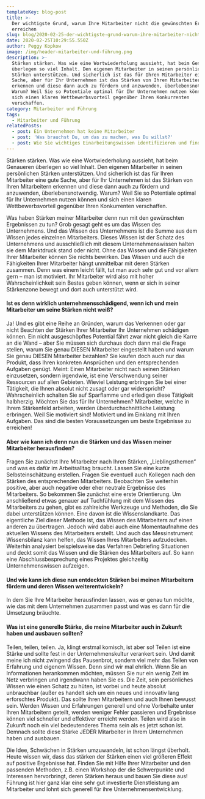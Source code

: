 ```yaml
---
templateKey: blog-post
title: >-
  Der wichtigste Grund, warum Ihre Mitarbeiter nicht die gewünschten Ergebnisse
  erreichen
slug: blog/2020-02-25-der-wichtigste-grund-warum-ihre-mitarbeiter-nicht-die-gewuenschten-ergebnisse-erreichen
date: 2020-02-25T10:29:55.550Z
author: Peggy Kopkow
image: /img/header-mitarbeiter-und-führung.png
description: >-
  Stärken stärken. Was wie eine Wortwiederholung aussieht, hat beim Genaueren
  überlegen so viel Inhalt. Den eigenen Mitarbeiter in seinen persönlichen
  Stärken unterstützen. Und sicherlich ist das für Ihren Mitarbeiter eine gute
  Sache, aber für Ihr Unternehmen ist das Stärken von Ihren Mitarbeitern
  erkennen und diese dann auch zu fördern und anzuwenden, überlebensnotwendig.
  Warum? Weil Sie so Potentiale optimal für Ihr Unternehmen nutzen können und
  sich einen klaren Wettbewerbsvorteil gegenüber Ihren Konkurrenten
  verschaffen. 
category: Mitarbeiter und Führung
tags:
  - Mitarbeiter und Führung
relatedPosts:
  - post: Ein Unternehmen hat keine Mitarbeiter
  - post: 'Was brauchst Du, um das zu machen, was Du willst?'
  - post: Wie Sie wichtiges Einarbeitungswissen identifizieren und finden
---
```

Stärken stärken. Was wie eine Wortwiederholung aussieht, hat beim Genaueren überlegen so viel Inhalt. Den eigenen Mitarbeiter in seinen persönlichen Stärken unterstützen. Und sicherlich ist das für Ihren Mitarbeiter eine gute Sache, aber für Ihr Unternehmen ist das Stärken von Ihren Mitarbeitern erkennen und diese dann auch zu fördern und anzuwenden, überlebensnotwendig. Warum? Weil Sie so Potentiale optimal für Ihr Unternehmen nutzen können und sich einen klaren Wettbewerbsvorteil gegenüber Ihren Konkurrenten verschaffen. 

Was haben Stärken meiner Mitarbeiter denn nun mit den gewünschten Ergebnissen zu tun? Grob gesagt geht es um das Wissen des Unternehmens. Und das Wissen des Unternehmens ist die Summe aus dem Wissen jedes einzelnen Mitarbeiters. Dieses Wissen ist der Schatz des Unternehmens und ausschließlich mit diesem Unternehmenswissen halten sie dem Marktdruck stand oder nicht. Ohne das Wissen und die Fähigkeiten Ihrer Mitarbeiter können Sie nichts bewirken. Das Wissen und auch die Fähigkeiten Ihrer Mitarbeiter hängt unmittelbar mit deren Stärken zusammen. Denn was einem leicht fällt, tut man auch sehr gut und vor allem gern – man ist motiviert. Ihr Mitarbeiter wird also mit hoher Wahrscheinlichkeit sein Bestes geben können, wenn er sich in seiner Stärkenzone bewegt und dort auch unterstützt wird.

#### Ist es denn wirklich unternehmensschädigend, wenn ich und mein Mitarbeiter um seine Stärken nicht weiß?

Ja! Und es gibt eine Reihe an Gründen, warum das Verkennen oder gar nicht Beachten der Stärken Ihrer Mitarbeiter Ihr Unternehmen schädigen können. Ein nicht ausgeschöpftes Potential fährt zwar nicht gleich die Karre an die Wand – aber Sie müssen sich durchaus doch dann mal die Frage stellen, warum Sie genau DIESEN Mitarbeiter eingestellt haben und warum Sie genau DIESEN Mitarbeiter bezahlen? Sie kaufen doch auch nur das Produkt, dass Ihren konkreten Ansprüchen und den entsprechenden Aufgaben genügt. Meint: Einen Mitarbeiter nicht nach seinen Stärken einzusetzen, sondern irgendwie, ist eine Verschwendung seiner Ressourcen auf allen Gebieten. Wieviel Leistung erbringen Sie bei einer Tätigkeit, die Ihnen absolut nicht zusagt oder gar widerspricht? Wahrscheinlich schalten Sie auf Sparflamme und erledigen diese Tätigkeit halbherzig. Möchten Sie das für Ihr Unternehmen? Mitarbeiter, welche in Ihrem Stärkenfeld arbeiten, werden überdurchschnittliche Leistung erbringen. Weil Sie motiviert sind! Motiviert und im Einklang mit Ihren Aufgaben. Das sind die besten Voraussetzungen um beste Ergebnisse zu erreichen!

#### Aber wie kann ich denn nun die Stärken und das Wissen meiner Mitarbeiter herausfinden?

Fragen Sie zunächst Ihre Mitarbeiter nach Ihren Stärken, „Lieblingsthemen“ und was es dafür im Arbeitsalltag braucht. Lassen Sie eine kurze Selbsteinschätzung erstellen. Fragen Sie eventuell auch Kollegen nach den Stärken des entsprechenden Mitarbeiters. Beobachten Sie weiterhin positive, aber auch negative oder eher neutrale Ergebnisse des Mitarbeiters. So bekommen Sie zunächst eine erste Orientierung. Um anschließend etwas genauer auf Tuchfühlung mit dem Wissen des Mitarbeiters zu gehen, gibt es zahlreiche Werkzeuge und Methoden, die Sie dabei unterstützen können. Eine davon ist die Wissenslandkarte. Das eigentliche Ziel dieser Methode ist, das Wissen des Mitarbeiters auf einen anderen zu übertragen. Jedoch wird dabei auch eine Momentaufnahme des aktuellen Wissens des Mitarbeiters erstellt. Und auch das Messinstrument Wissensbilanz kann helfen, das Wissen Ihres Mitarbeiters aufzudecken. Weiterhin analysiert beispielsweise das Verfahren Debriefing Situationen und deckt somit das Wissen und die Stärken des Mitarbeiters auf. So kann eine Abschlussbesprechung eines Projektes gleichzeitig Unternehmenswissen aufzeigen.

#### Und wie kann ich diese nun entdeckten Stärken bei meinen Mitarbeitern fördern und deren Wissen weiterentwickeln?

In dem Sie Ihre Mitarbeiter herausfinden lassen, was er genau tun möchte, wie das mit dem Unternehmen zusammen passt und was es dann für die Umsetzung bräuchte.

#### Was ist eine generelle Stärke, die meine Mitarbeiter auch in Zukunft haben und ausbauen sollten?

Teilen, teilen, teilen. Ja, klingt erstmal komisch, ist aber so! Teilen ist eine Stärke und sollte fest in der Unternehmenskultur verankert sein. Und damit meine ich nicht zwingend das Pausenbrot, sondern viel mehr das Teilen von Erfahrung und eigenem Wissen. Denn sind wir mal ehrlich. Wenn Sie an Informationen herankommen möchten, müssen Sie nur ein wenig Zeit im Netz verbringen und irgendwann haben Sie es. Die Zeit, sein persönliches Wissen wie einen Schatz zu hüten, ist vorbei und heute absolut unbrauchbar (außer es handelt sich um ein neues und innovativ lang erforschtes Produkt). Das sollte Ihren Mitarbeitern und auch Ihnen bewusst sein. Werden Wissen und Erfahrungen generell und ohne Vorbehalte unter Ihren Mitarbeitern geteilt, werden weniger Fehler passieren und Ergebnisse können viel schneller und effektiver erreicht werden. Teilen wird also in Zukunft noch ein viel bedeutenderes Thema sein als es jetzt schon ist. Demnach sollte diese Stärke JEDER Mitarbeiter in Ihrem Unternehmen haben und ausbauen.

Die Idee, Schwächen in Stärken umzuwandeln, ist schon längst überholt. Heute wissen wir, dass das stärken der Stärken einen viel größeren Effekt auf positive Ergebnisse hat. Finden Sie mit Hilfe Ihrer Mitarbeiter und den passenden Methoden, z.B. einen Workshop der die Schwerpunkte und Interessen hervorbringt, deren Stärken heraus und bauen Sie diese aus! Führung ist hier ganz klar eine sehr gut investierte Dienstleistung am Mitarbeiter und lohnt sich generell für ihre Unternehmensentwicklung.
